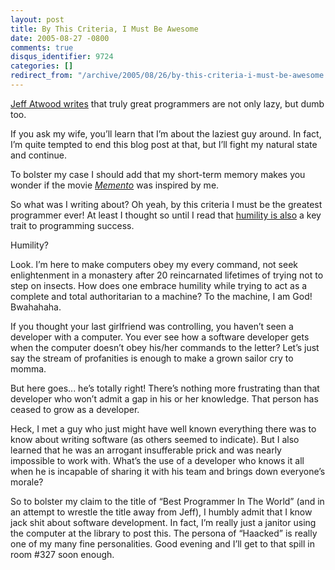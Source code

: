 ```yaml
---
layout: post
title: By This Criteria, I Must Be Awesome
date: 2005-08-27 -0800
comments: true
disqus_identifier: 9724
categories: []
redirect_from: "/archive/2005/08/26/by-this-criteria-i-must-be-awesome.aspx/"
---
```


[Jeff Atwood
writes](http://www.codinghorror.com/blog/archives/000373.html) that
truly great programmers are not only lazy, but dumb too.

If you ask my wife, you’ll learn that I’m about the laziest guy around.
In fact, I’m quite tempted to end this blog post at that, but I’ll fight
my natural state and continue.

To bolster my case I should add that my short-term memory makes you
wonder if the movie *[Memento](http://www.imdb.com/title/tt0209144/)*
was inspired by me.

So what was I writing about? Oh yeah, by this criteria I must be the
greatest programmer ever! At least I thought so until I read that
[humility is
also](http://www.codinghorror.com/blog/archives/000051.html) a key trait
to programming success.

Humility?

Look. I’m here to make computers obey my every command, not seek
enlightenment in a monastery after 20 reincarnated lifetimes of trying
not to step on insects. How does one embrace humility while trying to
act as a complete and total authoritarian to a machine? To the machine,
I am God! Bwahahaha.

If you thought your last girlfriend was controlling, you haven’t seen a
developer with a computer. You ever see how a software developer gets
when the computer doesn’t obey his/her commands to the letter? Let’s
just say the stream of profanities is enough to make a grown sailor cry
to momma.

But here goes... he’s totally right! There’s nothing more frustrating
than that developer who won’t admit a gap in his or her knowledge. That
person has ceased to grow as a developer.

Heck, I met a guy who just might have well known everything there was to
know about writing software (as others seemed to indicate). But I also
learned that he was an arrogant insufferable prick and was nearly
impossible to work with. What’s the use of a developer who knows it all
when he is incapable of sharing it with his team and brings down
everyone’s morale?

So to bolster my claim to the title of “Best Programmer In The World”
(and in an attempt to wrestle the title away from Jeff), I humbly admit
that I know jack shit about software development. In fact, I’m really
just a janitor using the computer at the library to post this. The
persona of “Haacked” is really one of my many fine personalities. Good
evening and I’ll get to that spill in room \#327 soon enough.

